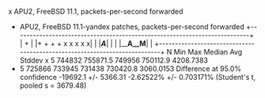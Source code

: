 x APU2, FreeBSD 11.1, packets-per-second forwarded
+ APU2, FreeBSD 11.1-yandex patches, packets-per-second forwarded
+--------------------------------------------------------------------------+
|              +                                                           |
|+       +     +     +                         x      x     x    x        x|
|                                                 |_________A_________|    |
|    |______A__M____|                                                      |
+--------------------------------------------------------------------------+
    N           Min           Max        Median           Avg        Stddev
x   5        744832      755871.5        749956      750112.9     4208.7383
+   5        725866        733945        731438      730420.8     3060.0153
Difference at 95.0% confidence
	-19692.1 +/- 5366.31
	-2.62522% +/- 0.703171%
	(Student's t, pooled s = 3679.48)
